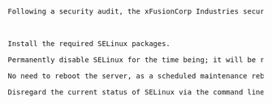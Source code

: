 <pre>
Following a security audit, the xFusionCorp Industries security team has opted to enhance application and server security with SELinux. To initiate testing, the following requirements have been established for App server 3 in the Stratos Datacenter:



Install the required SELinux packages.

Permanently disable SELinux for the time being; it will be re-enabled after necessary configuration changes.

No need to reboot the server, as a scheduled maintenance reboot is already planned for tonight.

Disregard the current status of SELinux via the command line; the final status after the reboot should be disabled.
</pre>